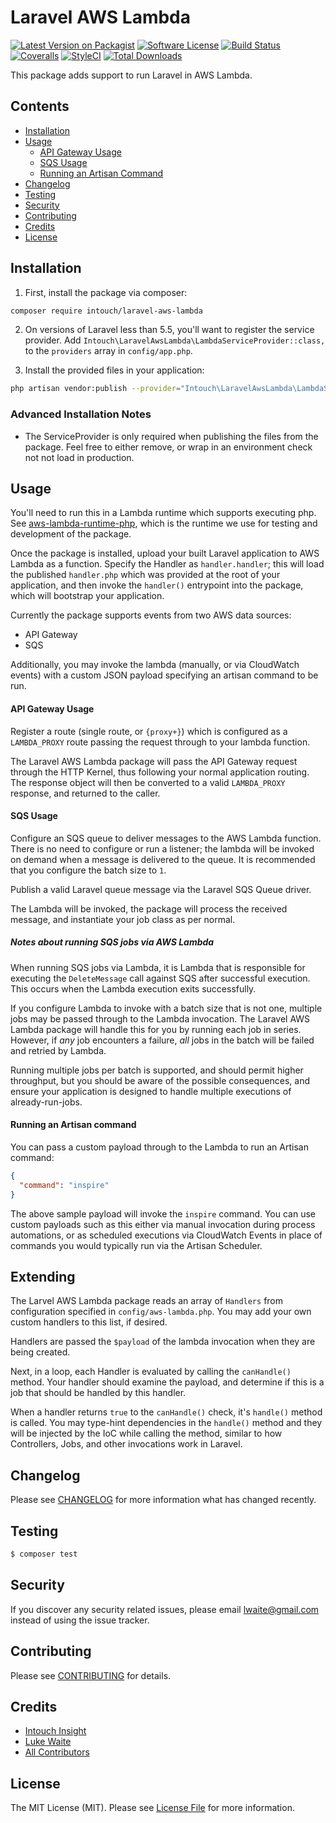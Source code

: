 # Laravel AWS Lambda

[![Latest Version on Packagist](https://img.shields.io/packagist/v/intouch/laravel-aws-lambda.svg?style=flat-square)](https://packagist.org/packages/intouch/laravel-aws-lambda)
[![Software License](https://img.shields.io/badge/license-MIT-brightgreen.svg?style=flat-square)](LICENSE.md)
[![Build Status](https://img.shields.io/travis/In-Touch/laravel-aws-lambda/master.svg?style=flat-square)](https://travis-ci.org/In-Touch/laravel-aws-lambda)
[![Coveralls](https://img.shields.io/coveralls/github/In-Touch/laravel-aws-lambda/master.svg?style=flat-square)](https://coveralls.io/github/In-Touch/laravel-aws-lambda)
[![StyleCI](https://styleci.io/repos/163447633/shield)](https://styleci.io/repos/163447633)
[![Total Downloads](https://img.shields.io/packagist/dt/intouch/laravel-aws-lambda.svg?style=flat-square)](https://packagist.org/packages/intouch/laravel-aws-lambda)

This package adds support to run Laravel in AWS Lambda.

## Contents

- [Installation](#installation)
- [Usage](#usage)
    - [API Gateway Usage](#api-gateway-usage)
    - [SQS Usage](#sqs-usage)
    - [Running an Artisan Command](#running-an-artisan-command)
- [Changelog](#changelog)
- [Testing](#testing)
- [Security](#security)
- [Contributing](#contributing)
- [Credits](#credits)
- [License](#license)


## Installation

1. First, install the package via composer:

```bash
composer require intouch/laravel-aws-lambda
```

2. On versions of Laravel less than 5.5, you'll want to register the service provider.
Add `Intouch\LaravelAwsLambda\LambdaServiceProvider::class,` to the `providers` array
in `config/app.php`.

3. Install the provided files in your application:
```bash
php artisan vendor:publish --provider="Intouch\LaravelAwsLambda\LambdaServiceProvider"
```

### Advanced Installation Notes
* The ServiceProvider is only required when publishing the files from the package. Feel
free to either remove, or wrap in an environment check not not load in production.

## Usage

You'll need to run this in a Lambda runtime which supports executing php. See
[aws-lambda-runtime-php](https://github.com/lukewaite/aws-lambda-php-runtime), which
is the runtime we use for testing and development of the package.

Once the package is installed, upload your built Laravel application to AWS Lambda as
a function. Specify the Handler as `handler.handler`; this will load the published
`handler.php` which was provided at the root of your application, and then invoke the
`handler()` entrypoint into the package, which will bootstrap your application.

Currently the package supports events from two AWS data sources:
* API Gateway
* SQS

Additionally, you may invoke the lambda (manually, or via CloudWatch events) with a
custom JSON payload specifying an artisan command to be run.

#### API Gateway Usage
Register a route (single route, or `{proxy+}`) which is configured as a `LAMBDA_PROXY`
route passing the request through to your lambda function.

The Laravel AWS Lambda package will pass the API Gateway request through the HTTP
Kernel, thus following your normal application routing. The response object will then
be converted to a valid `LAMBDA_PROXY` response, and returned to the caller.

#### SQS Usage
Configure an SQS queue to deliver messages to the AWS Lambda function. There is no
need to configure or run a listener; the lambda will be invoked on demand when a
message is delivered to the queue. It is recommended that you configure the batch
size to `1`.

Publish a valid Laravel queue message via the Laravel SQS Queue driver.

The Lambda will be invoked, the package will process the received message, and
instantiate your job class as per normal.

##### Notes about running SQS jobs via AWS Lambda
When running SQS jobs via Lambda, it is Lambda that is responsible for executing the
`DeleteMessage` call against SQS after successful execution. This occurs when the
Lambda execution exits successfully.

If you configure Lambda to invoke with a batch size that is not one, multiple jobs
may be passed through to the Lambda invocation. The Laravel AWS Lambda package
will handle this for you by running each job in series. However, if _any_ job
encounters a failure, _all_ jobs in the batch will be failed and retried by Lambda.

Running multiple jobs per batch is supported, and should permit higher throughput,
but you should be aware of the possible consequences, and ensure your application
is designed to handle multiple executions of already-run-jobs.

#### Running an Artisan command
You can pass a custom payload through to the Lambda to run an Artisan command:
```json
{
  "command": "inspire"
}
```

The above sample payload will invoke the `inspire` command. You can use custom
payloads such as this either via manual invocation during process automations,
or as scheduled executions via CloudWatch Events in place of commands you would
typically run via the Artisan Scheduler.

## Extending
The Larvel AWS Lambda package reads an array of `Handlers` from configuration
specified in `config/aws-lambda.php`. You may add your own custom handlers to
this list, if desired.

Handlers are passed the `$payload` of the lambda invocation when they are being
created.

Next, in a loop, each Handler is evaluated by calling the `canHandle()` method.
Your handler should examine the payload, and determine if this is a job that
should be handled by this handler.

When a handler returns `true` to the `canHandle()` check, it's `handle()` method
is called. You may type-hint dependencies in the `handle()` method and they
will be injected by the IoC while calling the method, similar to how Controllers,
Jobs, and other invocations work in Laravel.

## Changelog

Please see [CHANGELOG](CHANGELOG.md) for more information what has changed recently.

## Testing

``` bash
$ composer test
```

## Security

If you discover any security related issues, please email lwaite@gmail.com instead of using the issue tracker.

## Contributing

Please see [CONTRIBUTING](CONTRIBUTING.md) for details.

## Credits

- [Intouch Insight](https://www.intouchinsight.com)
- [Luke Waite](https://github.com/lukewaite)
- [All Contributors](../../contributors)

## License

The MIT License (MIT). Please see [License File](LICENSE.md) for more information.
